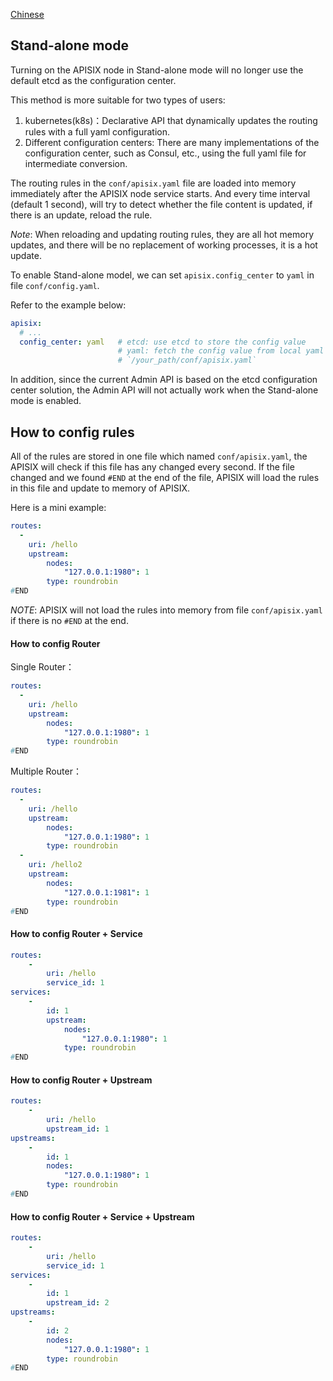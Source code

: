 <!--
#
# Licensed to the Apache Software Foundation (ASF) under one or more
# contributor license agreements.  See the NOTICE file distributed with
# this work for additional information regarding copyright ownership.
# The ASF licenses this file to You under the Apache License, Version 2.0
# (the "License"); you may not use this file except in compliance with
# the License.  You may obtain a copy of the License at
#
#     http://www.apache.org/licenses/LICENSE-2.0
#
# Unless required by applicable law or agreed to in writing, software
# distributed under the License is distributed on an "AS IS" BASIS,
# WITHOUT WARRANTIES OR CONDITIONS OF ANY KIND, either express or implied.
# See the License for the specific language governing permissions and
# limitations under the License.
#
-->

[Chinese](zh-cn/stand-alone.md)

## Stand-alone mode

Turning on the APISIX node in Stand-alone mode will no longer use the default etcd as the configuration center.

This method is more suitable for two types of users:
1. kubernetes(k8s)：Declarative API that dynamically updates the routing rules with a full yaml configuration.
2. Different configuration centers: There are many implementations of the configuration center, such as Consul, etc., using the full yaml file for intermediate conversion.

The routing rules in the `conf/apisix.yaml` file are loaded into memory immediately after the APISIX node service starts. And every time interval (default 1 second), will try to detect whether the file content is updated, if there is an update, reload the rule.

*Note*: When reloading and updating routing rules, they are all hot memory updates, and there will be no replacement of working processes, it is a hot update.

To enable Stand-alone model, we can set `apisix.config_center` to `yaml` in file `conf/config.yaml`.

Refer to the example below:

```yaml
apisix:
  # ...
  config_center: yaml   # etcd: use etcd to store the config value
                        # yaml: fetch the config value from local yaml file
                        # `/your_path/conf/apisix.yaml`
```

In addition, since the current Admin API is based on the etcd configuration center solution, the Admin API will not actually work when the Stand-alone mode is enabled.

## How to config rules

All of the rules are stored in one file which named `conf/apisix.yaml`,
the APISIX will check if this file has any changed every second.
If the file changed and we found `#END` at the end of the file,
APISIX will load the rules in this file and update to memory of APISIX.

Here is a mini example:

```yaml
routes:
  -
    uri: /hello
    upstream:
        nodes:
            "127.0.0.1:1980": 1
        type: roundrobin
#END
```

*NOTE*: APISIX will not load the rules into memory from file `conf/apisix.yaml` if there is no `#END` at the end.

#### How to config Router

Single Router：

```yaml
routes:
  -
    uri: /hello
    upstream:
        nodes:
            "127.0.0.1:1980": 1
        type: roundrobin
#END
```

Multiple Router：

```yaml
routes:
  -
    uri: /hello
    upstream:
        nodes:
            "127.0.0.1:1980": 1
        type: roundrobin
  -
    uri: /hello2
    upstream:
        nodes:
            "127.0.0.1:1981": 1
        type: roundrobin
#END
```


#### How to config Router + Service

```yml
routes:
    -
        uri: /hello
        service_id: 1
services:
    -
        id: 1
        upstream:
            nodes:
                "127.0.0.1:1980": 1
            type: roundrobin
#END
```

#### How to config Router + Upstream

```yml
routes:
    -
        uri: /hello
        upstream_id: 1
upstreams:
    -
        id: 1
        nodes:
            "127.0.0.1:1980": 1
        type: roundrobin
#END
```

#### How to config Router + Service + Upstream

```yml
routes:
    -
        uri: /hello
        service_id: 1
services:
    -
        id: 1
        upstream_id: 2
upstreams:
    -
        id: 2
        nodes:
            "127.0.0.1:1980": 1
        type: roundrobin
#END
```

